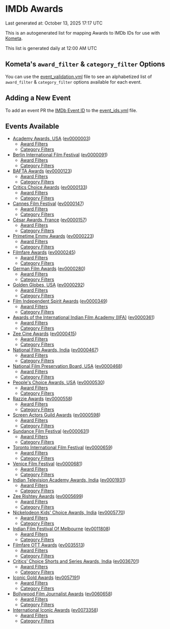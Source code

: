 # IMDb Awards

Last generated at: October 13, 2025 17:17 UTC

This is an autogenerated list for mapping Awards to IMDb IDs for use with [Kometa](https://github.com/Kometa-Team/Kometa).

This list is generated daily at 12:00 AM UTC 

## Kometa's `award_filter` & `category_filter` Options

You can use the [event_validation.yml](https://github.com/Kometa-Team/IMDb-Awards/blob/master/event_validation.yml) file to see an alphabetized list of `award_filter` & `category_filter` options available for each event.

## Adding a New Event

To add an event PR the [IMDb Event ID](https://www.imdb.com/event/all/) to the [event_ids.yml](https://github.com/Kometa-Team/IMDb-Awards/blob/master/event_ids.yml) file.

## Events Available

* [Academy Awards, USA](https://www.imdb.com/event/ev0000003) ([ev0000003](https://github.com/Kometa-Team/IMDb-Awards/blob/master/event_validation.yml#L1))
  * [Award Filters](https://github.com/Kometa-Team/IMDb-Awards/blob/master/event_validation.yml#L6)
  * [Category Filters](https://github.com/Kometa-Team/IMDb-Awards/blob/master/event_validation.yml#L14)
* [Berlin International Film Festival](https://www.imdb.com/event/ev0000091) ([ev0000091](https://github.com/Kometa-Team/IMDb-Awards/blob/master/event_validation.yml#L148))
  * [Award Filters](https://github.com/Kometa-Team/IMDb-Awards/blob/master/event_validation.yml#L153)
  * [Category Filters](https://github.com/Kometa-Team/IMDb-Awards/blob/master/event_validation.yml#L351)
* [BAFTA Awards](https://www.imdb.com/event/ev0000123) ([ev0000123](https://github.com/Kometa-Team/IMDb-Awards/blob/master/event_validation.yml#L636))
  * [Award Filters](https://github.com/Kometa-Team/IMDb-Awards/blob/master/event_validation.yml#L641)
  * [Category Filters](https://github.com/Kometa-Team/IMDb-Awards/blob/master/event_validation.yml#L674)
* [Critics Choice Awards](https://www.imdb.com/event/ev0000133) ([ev0000133](https://github.com/Kometa-Team/IMDb-Awards/blob/master/event_validation.yml#L1170))
  * [Award Filters](https://github.com/Kometa-Team/IMDb-Awards/blob/master/event_validation.yml#L1173)
  * [Category Filters](https://github.com/Kometa-Team/IMDb-Awards/blob/master/event_validation.yml#L1178)
* [Cannes Film Festival](https://www.imdb.com/event/ev0000147) ([ev0000147](https://github.com/Kometa-Team/IMDb-Awards/blob/master/event_validation.yml#L1279))
  * [Award Filters](https://github.com/Kometa-Team/IMDb-Awards/blob/master/event_validation.yml#L1284)
  * [Category Filters](https://github.com/Kometa-Team/IMDb-Awards/blob/master/event_validation.yml#L1453)
* [César Awards, France](https://www.imdb.com/event/ev0000157) ([ev0000157](https://github.com/Kometa-Team/IMDb-Awards/blob/master/event_validation.yml#L1688))
  * [Award Filters](https://github.com/Kometa-Team/IMDb-Awards/blob/master/event_validation.yml#L1692)
  * [Category Filters](https://github.com/Kometa-Team/IMDb-Awards/blob/master/event_validation.yml#L1697)
* [Primetime Emmy Awards](https://www.imdb.com/event/ev0000223) ([ev0000223](https://github.com/Kometa-Team/IMDb-Awards/blob/master/event_validation.yml#L1757))
  * [Award Filters](https://github.com/Kometa-Team/IMDb-Awards/blob/master/event_validation.yml#L1762)
  * [Category Filters](https://github.com/Kometa-Team/IMDb-Awards/blob/master/event_validation.yml#L1769)
* [Filmfare Awards](https://www.imdb.com/event/ev0000245) ([ev0000245](https://github.com/Kometa-Team/IMDb-Awards/blob/master/event_validation.yml#L2987))
  * [Award Filters](https://github.com/Kometa-Team/IMDb-Awards/blob/master/event_validation.yml#L2991)
  * [Category Filters](https://github.com/Kometa-Team/IMDb-Awards/blob/master/event_validation.yml#L3000)
* [German Film Awards](https://www.imdb.com/event/ev0000280) ([ev0000280](https://github.com/Kometa-Team/IMDb-Awards/blob/master/event_validation.yml#L3092))
  * [Award Filters](https://github.com/Kometa-Team/IMDb-Awards/blob/master/event_validation.yml#L3097)
  * [Category Filters](https://github.com/Kometa-Team/IMDb-Awards/blob/master/event_validation.yml#L3120)
* [Golden Globes, USA](https://www.imdb.com/event/ev0000292) ([ev0000292](https://github.com/Kometa-Team/IMDb-Awards/blob/master/event_validation.yml#L3193))
  * [Award Filters](https://github.com/Kometa-Team/IMDb-Awards/blob/master/event_validation.yml#L3198)
  * [Category Filters](https://github.com/Kometa-Team/IMDb-Awards/blob/master/event_validation.yml#L3206)
* [Film Independent Spirit Awards](https://www.imdb.com/event/ev0000349) ([ev0000349](https://github.com/Kometa-Team/IMDb-Awards/blob/master/event_validation.yml#L3366))
  * [Award Filters](https://github.com/Kometa-Team/IMDb-Awards/blob/master/event_validation.yml#L3369)
  * [Category Filters](https://github.com/Kometa-Team/IMDb-Awards/blob/master/event_validation.yml#L3378)
* [Awards of the International Indian Film Academy (IIFA)](https://www.imdb.com/event/ev0000361) ([ev0000361](https://github.com/Kometa-Team/IMDb-Awards/blob/master/event_validation.yml#L3418))
  * [Award Filters](https://github.com/Kometa-Team/IMDb-Awards/blob/master/event_validation.yml#L3421)
  * [Category Filters](https://github.com/Kometa-Team/IMDb-Awards/blob/master/event_validation.yml#L3431)
* [Zee Cine Awards](https://www.imdb.com/event/ev0000415) ([ev0000415](https://github.com/Kometa-Team/IMDb-Awards/blob/master/event_validation.yml#L3526))
  * [Award Filters](https://github.com/Kometa-Team/IMDb-Awards/blob/master/event_validation.yml#L3528)
  * [Category Filters](https://github.com/Kometa-Team/IMDb-Awards/blob/master/event_validation.yml#L3538)
* [National Film Awards, India](https://www.imdb.com/event/ev0000467) ([ev0000467](https://github.com/Kometa-Team/IMDb-Awards/blob/master/event_validation.yml#L3646))
  * [Award Filters](https://github.com/Kometa-Team/IMDb-Awards/blob/master/event_validation.yml#L3650)
  * [Category Filters](https://github.com/Kometa-Team/IMDb-Awards/blob/master/event_validation.yml#L3664)
* [National Film Preservation Board, USA](https://www.imdb.com/event/ev0000468) ([ev0000468](https://github.com/Kometa-Team/IMDb-Awards/blob/master/event_validation.yml#L3874))
  * [Award Filters](https://github.com/Kometa-Team/IMDb-Awards/blob/master/event_validation.yml#L3877)
  * [Category Filters](https://github.com/Kometa-Team/IMDb-Awards/blob/master/event_validation.yml#L3879)
* [People's Choice Awards, USA](https://www.imdb.com/event/ev0000530) ([ev0000530](https://github.com/Kometa-Team/IMDb-Awards/blob/master/event_validation.yml#L3882))
  * [Award Filters](https://github.com/Kometa-Team/IMDb-Awards/blob/master/event_validation.yml#L3885)
  * [Category Filters](https://github.com/Kometa-Team/IMDb-Awards/blob/master/event_validation.yml#L3888)
* [Razzie Awards](https://www.imdb.com/event/ev0000558) ([ev0000558](https://github.com/Kometa-Team/IMDb-Awards/blob/master/event_validation.yml#L4133))
  * [Award Filters](https://github.com/Kometa-Team/IMDb-Awards/blob/master/event_validation.yml#L4136)
  * [Category Filters](https://github.com/Kometa-Team/IMDb-Awards/blob/master/event_validation.yml#L4141)
* [Screen Actors Guild Awards](https://www.imdb.com/event/ev0000598) ([ev0000598](https://github.com/Kometa-Team/IMDb-Awards/blob/master/event_validation.yml#L4181))
  * [Award Filters](https://github.com/Kometa-Team/IMDb-Awards/blob/master/event_validation.yml#L4184)
  * [Category Filters](https://github.com/Kometa-Team/IMDb-Awards/blob/master/event_validation.yml#L4186)
* [Sundance Film Festival](https://www.imdb.com/event/ev0000631) ([ev0000631](https://github.com/Kometa-Team/IMDb-Awards/blob/master/event_validation.yml#L4212))
  * [Award Filters](https://github.com/Kometa-Team/IMDb-Awards/blob/master/event_validation.yml#L4215)
  * [Category Filters](https://github.com/Kometa-Team/IMDb-Awards/blob/master/event_validation.yml#L4266)
* [Toronto International Film Festival](https://www.imdb.com/event/ev0000659) ([ev0000659](https://github.com/Kometa-Team/IMDb-Awards/blob/master/event_validation.yml#L4384))
  * [Award Filters](https://github.com/Kometa-Team/IMDb-Awards/blob/master/event_validation.yml#L4387)
  * [Category Filters](https://github.com/Kometa-Team/IMDb-Awards/blob/master/event_validation.yml#L4445)
* [Venice Film Festival](https://www.imdb.com/event/ev0000681) ([ev0000681](https://github.com/Kometa-Team/IMDb-Awards/blob/master/event_validation.yml#L4528))
  * [Award Filters](https://github.com/Kometa-Team/IMDb-Awards/blob/master/event_validation.yml#L4533)
  * [Category Filters](https://github.com/Kometa-Team/IMDb-Awards/blob/master/event_validation.yml#L4879)
* [Indian Television Academy Awards, India](https://www.imdb.com/event/ev0001931) ([ev0001931](https://github.com/Kometa-Team/IMDb-Awards/blob/master/event_validation.yml#L5343))
  * [Award Filters](https://github.com/Kometa-Team/IMDb-Awards/blob/master/event_validation.yml#L5346)
  * [Category Filters](https://github.com/Kometa-Team/IMDb-Awards/blob/master/event_validation.yml#L5355)
* [Zee Rishtey Awards](https://www.imdb.com/event/ev0005699) ([ev0005699](https://github.com/Kometa-Team/IMDb-Awards/blob/master/event_validation.yml#L5547))
  * [Award Filters](https://github.com/Kometa-Team/IMDb-Awards/blob/master/event_validation.yml#L5549)
  * [Category Filters](https://github.com/Kometa-Team/IMDb-Awards/blob/master/event_validation.yml#L5551)
* [Nickelodeon Kids' Choice Awards, India](https://www.imdb.com/event/ev0005770) ([ev0005770](https://github.com/Kometa-Team/IMDb-Awards/blob/master/event_validation.yml#L5631))
  * [Award Filters](https://github.com/Kometa-Team/IMDb-Awards/blob/master/event_validation.yml#L5633)
  * [Category Filters](https://github.com/Kometa-Team/IMDb-Awards/blob/master/event_validation.yml#L5636)
* [Indian Film Festival Of Melbourne](https://www.imdb.com/event/ev0011808) ([ev0011808](https://github.com/Kometa-Team/IMDb-Awards/blob/master/event_validation.yml#L5671))
  * [Award Filters](https://github.com/Kometa-Team/IMDb-Awards/blob/master/event_validation.yml#L5673)
  * [Category Filters](https://github.com/Kometa-Team/IMDb-Awards/blob/master/event_validation.yml#L5685)
* [Filmfare OTT Awards](https://www.imdb.com/event/ev0035513) ([ev0035513](https://github.com/Kometa-Team/IMDb-Awards/blob/master/event_validation.yml#L5708))
  * [Award Filters](https://github.com/Kometa-Team/IMDb-Awards/blob/master/event_validation.yml#L5710)
  * [Category Filters](https://github.com/Kometa-Team/IMDb-Awards/blob/master/event_validation.yml#L5716)
* [Critics’ Choice Shorts and Series Awards, India](https://www.imdb.com/event/ev0036701) ([ev0036701](https://github.com/Kometa-Team/IMDb-Awards/blob/master/event_validation.yml#L5800))
  * [Award Filters](https://github.com/Kometa-Team/IMDb-Awards/blob/master/event_validation.yml#L5802)
  * [Category Filters](https://github.com/Kometa-Team/IMDb-Awards/blob/master/event_validation.yml#L5805)
* [Iconic Gold Awards](https://www.imdb.com/event/ev0057191) ([ev0057191](https://github.com/Kometa-Team/IMDb-Awards/blob/master/event_validation.yml#L5823))
  * [Award Filters](https://github.com/Kometa-Team/IMDb-Awards/blob/master/event_validation.yml#L5825)
  * [Category Filters](https://github.com/Kometa-Team/IMDb-Awards/blob/master/event_validation.yml#L5827)
* [Bollywood Film Journalist Awards](https://www.imdb.com/event/ev0060658) ([ev0060658](https://github.com/Kometa-Team/IMDb-Awards/blob/master/event_validation.yml#L5934))
  * [Award Filters](https://github.com/Kometa-Team/IMDb-Awards/blob/master/event_validation.yml#L5936)
  * [Category Filters](https://github.com/Kometa-Team/IMDb-Awards/blob/master/event_validation.yml#L5941)
* [International Iconic Awards](https://www.imdb.com/event/ev0073358) ([ev0073358](https://github.com/Kometa-Team/IMDb-Awards/blob/master/event_validation.yml#L5953))
  * [Award Filters](https://github.com/Kometa-Team/IMDb-Awards/blob/master/event_validation.yml#L5955)
  * [Category Filters](https://github.com/Kometa-Team/IMDb-Awards/blob/master/event_validation.yml#L5959)
